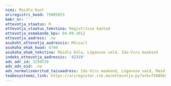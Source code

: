 ```yaml
---
nimi: Maidla Kool
ariregistri_kood: 75005653
kmkr_nr: ''
ettevotja_staatus: R
ettevotja_staatus_tekstina: Registrisse kantud
ettevotja_esmakande_kpv: 04.09.2012
ettevotja_aadress: .na
asukoht_ettevotja_aadressis: Mõisa/1
asukoha_ehak_kood: 4740
asukoha_ehak_tekstina: Maidla küla, Lüganuse vald, Ida-Viru maakond
indeks_ettevotja_aadressis: '42319'
ads_adr_id: 3294539
ads_ads_oid: .na
ads_normaliseeritud_taisaadress: Ida-Viru maakond, Lüganuse vald, Maidla küla, Mõisa/1
teabesysteemi_link: https://ariregister.rik.ee/ettevotja.py?ark=75005653&ref=rekvisiidid
---
```

